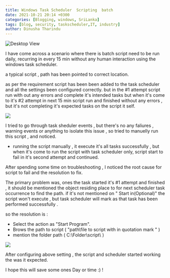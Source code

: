 ```yaml
---
title: Windows Task Scheduler  Scripting  batch
date: 2021-10-21 20:14 +0300
categories: [Blogging, windows, SriLanka]
tags: [blog, security, taskscheduler,IT, industry]
author: Dinusha Tharindu
---
```




![Desktop View](https://i.stack.imgur.com/FTZrw.png)


I have come across a scenario where there is batch script need to be run daily, recurring in every 15 min without any human interaction using the windows task scheduler.

  
  
  
  

a typical script , path has been pointed to correct location.  
  
as per the requirement script has been been added to the task scheduler and all the settings been configured correctly. but in the #1 attempt script run with out any errors and complete it's intended tasks but when it's come to it's #2 attempt in next 15 min script run and finished without any errors , but it's not completing it's expected tasks on the script it self.

  
  
  
  

![](https://cybertuxlk.files.wordpress.com/2020/02/2020-02-11_13-26-21-2.png?w=1024)

  
  
  
  

I tried to go through task sheduler events , but there's no any faliures , warning events or anything to isolate this issue , so tried to manuelly run this script , and noticed.

  
  
  
  

*   running the script manually , it execute it's all tasks successfully , but when it's come to run the script with task scheduler only, script start to fail in it's second attempt and continued.

  
  
  
  

After spending some time on troubleshooting , I noticed the root cause for script to fail and the resolution to fix.

  
  
  
  

The primary problem was, ones the task started it's #1 attempt and finished , it should be mentioned the object residing place to for next scheduler task occurrence to find the path. if it's not mentioned on " Start in(Optional)" the script won't execute , but task scheduler will mark as that task has been performed successfully .

  
  
  
  

so the resolution is :

  
  
  
  

*   Select the action as "Start Program".
*   Brows the path to script ( "path\\file to script with in quotation mark " )
*   mention the folder path ( C:\\Folder\\script\\ )

  
  
  
  

![](https://cybertuxlk.files.wordpress.com/2020/02/2020-02-11_14-08-51.png?w=1024)

  
  
  
  

After configuring above setting , the script and scheduler started working the was it expected.

  
  
  
  

I hope this will save some ones Day or time :) !

